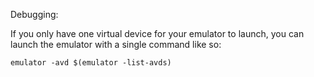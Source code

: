 Debugging:

If you only have one virtual device for your emulator to launch, you can launch the emulator with a single command like so:

```
emulator -avd $(emulator -list-avds)
```
